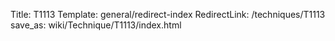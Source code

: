 Title: T1113
Template: general/redirect-index
RedirectLink: /techniques/T1113
save_as: wiki/Technique/T1113/index.html